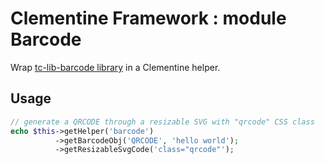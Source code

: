 # Clementine Framework : module Barcode

Wrap [tc-lib-barcode library](https://github.com/tecnickcom/tc-lib-barcode) in a Clementine helper.

## Usage

```php
// generate a QRCODE through a resizable SVG with "qrcode" CSS class
echo $this->getHelper('barcode')
          ->getBarcodeObj('QRCODE', 'hello world');
          ->getResizableSvgCode('class="qrcode"');
```
